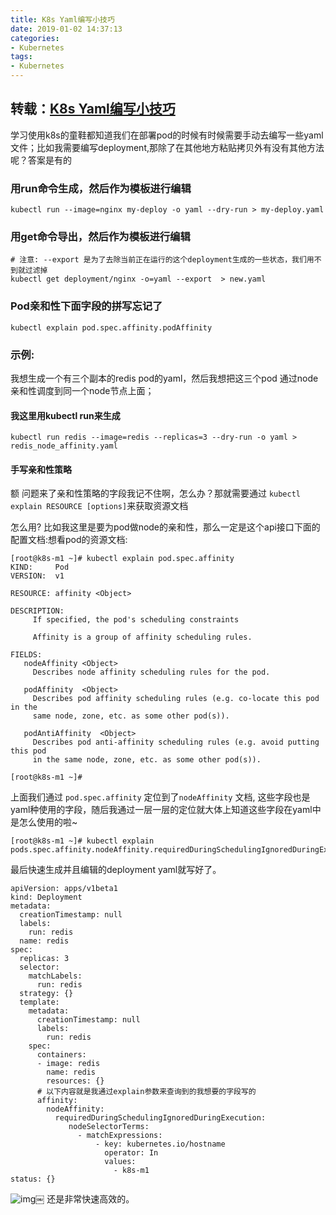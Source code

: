 ```yaml
---
title: K8s Yaml编写小技巧
date: 2019-01-02 14:37:13
categories:
- Kubernetes
tags:
- Kubernetes
---
```


## 转载：[K8s Yaml编写小技巧](https://blog.sctux.com/2018/12/09/k8s-yaml-bian-xie-xiao-ji-qiao/)

学习使用k8s的童鞋都知道我们在部署pod的时候有时候需要手动去编写一些yaml文件；比如我需要编写deployment,那除了在其他地方粘贴拷贝外有没有其他方法呢？答案是有的

### 用run命令生成，然后作为模板进行编辑

```
kubectl run --image=nginx my-deploy -o yaml --dry-run > my-deploy.yaml 
```

### 用get命令导出，然后作为模板进行编辑

```
# 注意: --export 是为了去除当前正在运行的这个deployment生成的一些状态，我们用不到就过滤掉
kubectl get deployment/nginx -o=yaml --export  > new.yaml
```

### Pod亲和性下面字段的拼写忘记了

```
kubectl explain pod.spec.affinity.podAffinity
```

### 示例:

我想生成一个有三个副本的redis pod的yaml，然后我想把这三个pod 通过node亲和性调度到同一个node节点上面；

#### 我这里用kubectl run来生成

```
kubectl run redis --image=redis --replicas=3 --dry-run -o yaml > redis_node_affinity.yaml
```

#### 手写亲和性策略

额 问题来了亲和性策略的字段我记不住啊，怎么办？那就需要通过
`kubectl explain RESOURCE [options]`来获取资源文档

怎么用?
比如我这里是要为pod做node的亲和性，那么一定是这个api接口下面的配置文档:想看pod的资源文档:

```
[root@k8s-m1 ~]# kubectl explain pod.spec.affinity
KIND:     Pod
VERSION:  v1

RESOURCE: affinity <Object>

DESCRIPTION:
     If specified, the pod's scheduling constraints

     Affinity is a group of affinity scheduling rules.

FIELDS:
   nodeAffinity <Object>
     Describes node affinity scheduling rules for the pod.

   podAffinity  <Object>
     Describes pod affinity scheduling rules (e.g. co-locate this pod in the
     same node, zone, etc. as some other pod(s)).

   podAntiAffinity  <Object>
     Describes pod anti-affinity scheduling rules (e.g. avoid putting this pod
     in the same node, zone, etc. as some other pod(s)).

[root@k8s-m1 ~]#
```

上面我们通过 `pod.spec.affinity` 定位到了`nodeAffinity` 文档, 这些字段也是yaml种使用的字段，随后我通过一层一层的定位就大体上知道这些字段在yaml中是怎么使用的啦~

```
[root@k8s-m1 ~]# kubectl explain pods.spec.affinity.nodeAffinity.requiredDuringSchedulingIgnoredDuringExecution.nodeSelectorTerms.matchExpressions
```

最后快速生成并且编辑的deployment yaml就写好了。

```
apiVersion: apps/v1beta1
kind: Deployment
metadata:
  creationTimestamp: null
  labels:
    run: redis
  name: redis
spec:
  replicas: 3
  selector:
    matchLabels:
      run: redis
  strategy: {}
  template:
    metadata:
      creationTimestamp: null
      labels:
        run: redis
    spec:
      containers:
      - image: redis
        name: redis
        resources: {}
      # 以下内容就是我通过explain参数来查询到的我想要的字段写的
      affinity:
        nodeAffinity:
          requiredDuringSchedulingIgnoredDuringExecution:
             nodeSelectorTerms:
               - matchExpressions:
                   - key: kubernetes.io/hostname
                     operator: In
                     values:
                       - k8s-m1
status: {}
```

![img](https://qcloud.coding.net/u/guomaoqiu/p/guomaoqiu/git/raw/master/uploads/2018/12/15443718852925.jpg)￼
还是非常快速高效的。